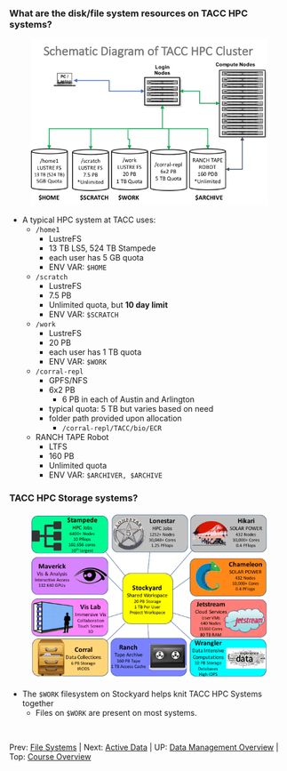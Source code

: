 ### What are the disk/file system resources on TACC HPC systems?

  <center><img src="../../resources/HPC_Storage.png" style="height:300px;"></center>

* A typical HPC system at TACC uses:
  + `/home1`
    * LustreFS
    * 13 TB LS5, 524 TB Stampede
    * each user has 5 GB quota
    * ENV VAR: `$HOME`
  + `/scratch`
    * LustreFS
    * 7.5 PB
    * Unlimited quota, but **10 day limit**
    * ENV VAR: `$SCRATCH`
  + `/work`
    * LustreFS
    * 20 PB
    * each user has 1 TB quota
    * ENV VAR: `$WORK`
  + `/corral-repl`
    * GPFS/NFS
    * 6x2 PB
      + 6 PB in each of Austin and Arlington
    * typical quota: 5 TB but varies based on need
    * folder path provided upon allocation
      + `/corral-repl/TACC/bio/ECR`
  + RANCH TAPE Robot
    * LTFS
    * 160 PB
    * Unlimited quota
    * ENV VAR: `$ARCHIVER, $ARCHIVE`


### TACC HPC Storage systems?

<center><img src="../../resources/TACC_Ecosystem.png" style="height:300px;"></center>

* The `$WORK` filesystem on Stockyard helps knit TACC HPC Systems together
  + Files on `$WORK` are present on most systems.


<br>

Prev: [File Systems](data_management_01_02.md) | Next: [Active Data](data_management_01_04.md) | UP: [Data Management Overview](data_management.md) | Top: [Course Overview](../../index.md)
